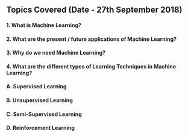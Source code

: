 ## Topics Covered (Date - 27th September 2018)

#### 1. What is Machine Learning?

#### 2. What are the present / future applications of Machine Learning?

#### 3. Why do we need Machine Learning?

#### 4. What are the different types of Learning Techniques in Machine Learning?
####    A. Supervised Learning
####    B. Unsupervised Learning
####    C. Semi-Supervised Learning
####    D. Reinforcement Learning
